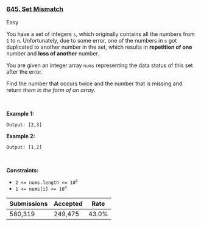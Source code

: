 ### [645. Set Mismatch](https://leetcode.com/problems/set-mismatch/)

Easy

You have a set of integers `` s ``, which originally contains all the numbers from `` 1 `` to `` n ``. Unfortunately, due to some error, one of the numbers in `` s `` got duplicated to another number in the set, which results in __repetition of one__ number and __loss of another__ number.

You are given an integer array `` nums `` representing the data status of this set after the error.

Find the number that occurs twice and the number that is missing and return _them in the form of an array_.

 

<strong class="example">Example 1:</strong>

```Input: nums = [1,2,2,4]
Output: [2,3]
```

<strong class="example">Example 2:</strong>

```Input: nums = [1,1]
Output: [1,2]
```

 

__Constraints:__

*   <code>2 <= nums.length <= 10<sup>4</sup></code>
*   <code>1 <= nums[i] <= 10<sup>4</sup></code>

| Submissions    | Accepted     | Rate   |
| -------------- | ------------ | ------ |
| 580,319 | 249,475 | 43.0% |
